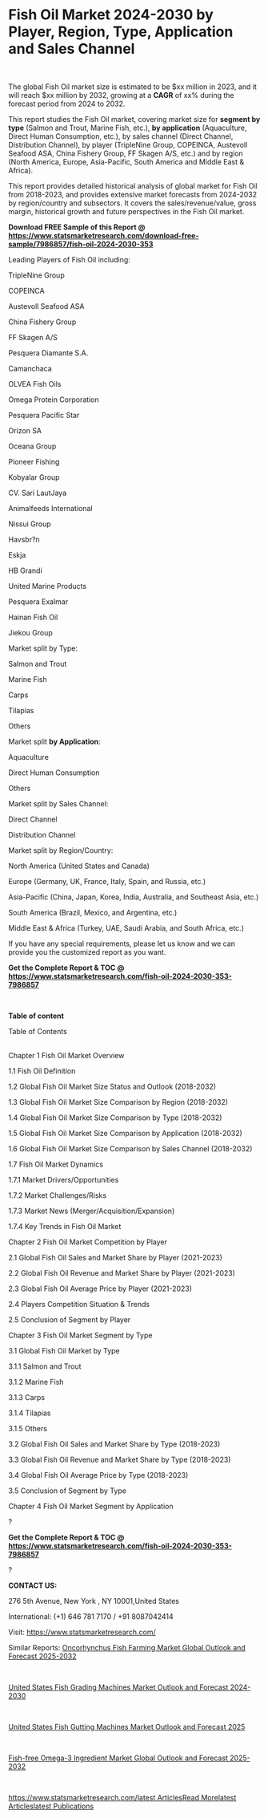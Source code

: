 <h1>Fish Oil Market 2024-2030 by Player, Region, Type, Application and Sales Channel</h1><br/><p>The global Fish Oil market size is estimated to be $xx million in 2023, and it will reach $xx million by 2032, growing at a <strong>CAGR</strong> of xx% during the forecast period from 2024 to 2032.</p>
 
 
 
 <p>This report studies the Fish Oil market, covering market size for <strong>segment by type</strong> (Salmon and Trout, Marine Fish, etc.), <strong>by application</strong> (Aquaculture, Direct Human Consumption, etc.), by sales channel (Direct Channel, Distribution Channel), by player (TripleNine Group, COPEINCA, Austevoll Seafood ASA, China Fishery Group, FF Skagen A/S, etc.) and by region (North America, Europe, Asia-Pacific, South America and Middle East & Africa).</p>
 
 
 
 <p>This report provides detailed historical analysis of global market for Fish Oil from 2018-2023, and provides extensive market forecasts from 2024-2032 by region/country and subsectors. It covers the sales/revenue/value, gross margin, historical growth and future perspectives in the Fish Oil market.</p>
 
 
 
 <p><strong>Download FREE Sample of this Report @ <a href="https://www.statsmarketresearch.com/download-free-sample/7986857/fish-oil-2024-2030-353">https://www.statsmarketresearch.com/download-free-sample/7986857/fish-oil-2024-2030-353</a></strong></p>
 
 
 
 <p>Leading Players of Fish Oil including:</p>
 
 
 
 <p>TripleNine Group</p>
 
 
 
 <p>COPEINCA</p>
 
 
 
 <p>Austevoll Seafood ASA</p>
 
 
 
 <p>China Fishery Group</p>
 
 
 
 <p>FF Skagen A/S</p>
 
 
 
 <p>Pesquera Diamante S.A.</p>
 
 
 
 <p>Camanchaca</p>
 
 
 
 <p>OLVEA Fish Oils</p>
 
 
 
 <p>Omega Protein Corporation</p>
 
 
 
 <p>Pesquera Pacific Star</p>
 
 
 
 <p>Orizon SA</p>
 
 
 
 <p>Oceana Group</p>
 
 
 
 <p>Pioneer Fishing</p>
 
 
 
 <p>Kobyalar Group</p>
 
 
 
 <p>CV. Sari LautJaya</p>
 
 
 
 <p>Animalfeeds International</p>
 
 
 
 <p>Nissui Group</p>
 
 
 
 <p>Havsbr?n</p>
 
 
 
 <p>Eskja</p>
 
 
 
 <p>HB Grandi</p>
 
 
 
 <p>United Marine Products</p>
 
 
 
 <p>Pesquera Exalmar</p>
 
 
 
 <p>Hainan Fish Oil</p>
 
 
 
 <p>Jiekou Group</p>
 
 
 
 <p>Market split by Type:</p>
 
 
 
 <p>Salmon and Trout</p>
 
 
 
 <p>Marine Fish</p>
 
 
 
 <p>Carps</p>
 
 
 
 <p>Tilapias</p>
 
 
 
 <p>Others</p>
 
 
 
 <p>Market split <strong>by Application</strong>:</p>
 
 
 
 <p>Aquaculture</p>
 
 
 
 <p>Direct Human Consumption</p>
 
 
 
 <p>Others</p>
 
 
 
 <p>Market split by Sales Channel:</p>
 
 
 
 <p>Direct Channel</p>
 
 
 
 <p>Distribution Channel</p>
 
 
 
 <p>Market split by Region/Country:</p>
 
 
 
 <p>North America (United States and Canada)</p>
 
 
 
 <p>Europe (Germany, UK, France, Italy, Spain, and Russia, etc.)</p>
 
 
 
 <p>Asia-Pacific (China, Japan, Korea, India, Australia, and Southeast Asia, etc.)</p>
 
 
 
 <p>South America (Brazil, Mexico, and Argentina, etc.)</p>
 
 
 
 <p>Middle East & Africa (Turkey, UAE, Saudi Arabia, and South Africa, etc.)</p>
 
 
 
 <p>If you have any special requirements, please let us know and we can provide you the customized report as you want.</p>
 
 
 
 <div><b>Get the Complete Report & TOC @ <a href="https://www.statsmarketresearch.com/fish-oil-2024-2030-353-7986857">https://www.statsmarketresearch.com/fish-oil-2024-2030-353-7986857</a></b></div>
 
 
 
 <p><br />
 
 <b>Table of content</b></p>
 
 
 
 <p>Table of Contents<br />
 
 <br />
 
 Chapter 1 Fish Oil Market Overview<br />
 
 1.1 Fish Oil Definition<br />
 
 1.2 Global Fish Oil Market Size Status and Outlook (2018-2032)<br />
 
 1.3 Global Fish Oil Market Size Comparison by Region (2018-2032)<br />
 
 1.4 Global Fish Oil Market Size Comparison by Type (2018-2032)<br />
 
 1.5 Global Fish Oil Market Size Comparison by Application (2018-2032)<br />
 
 1.6 Global Fish Oil Market Size Comparison by Sales Channel (2018-2032)<br />
 
 1.7 Fish Oil Market Dynamics<br />
 
 1.7.1 Market Drivers/Opportunities<br />
 
 1.7.2 Market Challenges/Risks<br />
 
 1.7.3 Market News (Merger/Acquisition/Expansion)<br />
 
 1.7.4 Key Trends in Fish Oil Market<br />
 
 Chapter 2 Fish Oil Market Competition by Player<br />
 
 2.1 Global Fish Oil Sales and Market Share by Player (2021-2023)<br />
 
 2.2 Global Fish Oil Revenue and Market Share by Player (2021-2023)<br />
 
 2.3 Global Fish Oil Average Price by Player (2021-2023)<br />
 
 2.4 Players Competition Situation & Trends<br />
 
 2.5 Conclusion of Segment by Player<br />
 
 Chapter 3 Fish Oil Market Segment by Type<br />
 
 3.1 Global Fish Oil Market by Type<br />
 
 3.1.1 Salmon and Trout<br />
 
 3.1.2 Marine Fish<br />
 
 3.1.3 Carps<br />
 
 3.1.4 Tilapias<br />
 
 3.1.5 Others<br />
 
 3.2 Global Fish Oil Sales and Market Share by Type (2018-2023)<br />
 
 3.3 Global Fish Oil Revenue and Market Share by Type (2018-2023)<br />
 
 3.4 Global Fish Oil Average Price by Type (2018-2023)<br />
 
 3.5 Conclusion of Segment by Type<br />
 
 Chapter 4 Fish Oil Market Segment by Application<br />
 
 ? </p>
 
 
 
 <div><b>Get the Complete Report & TOC @ <a href="https://www.statsmarketresearch.com/fish-oil-2024-2030-353-7986857">https://www.statsmarketresearch.com/fish-oil-2024-2030-353-7986857</a></b></div>
 
 
 
 <p>? </p>
 
 
 
 <p><b>CONTACT US:</b><br />
 
 276 5th Avenue, New York , NY 10001,United States<br />
 
 International: (+1) 646 781 7170 / +91 8087042414<br />
 
 Visit: <a href="https://www.statsmarketresearch.com/">https://www.statsmarketresearch.com/</a><br />
 
 Similar Reports: <a href="https://www.statsmarketresearch.com/fish-oil-2024-2030-353-7986857">Oncorhynchus Fish Farming Market Global Outlook and Forecast 2025-2032</a><br />
 
 <br />
 
 <a href="https://www.statsmarketresearch.com/fish-oil-2024-2030-353-7986857">United States Fish Grading Machines Market Outlook and Forecast 2024-2030</a><br />
 
 <br />
 
 <a href="https://www.statsmarketresearch.com/fish-oil-2024-2030-353-7986857">United States Fish Gutting Machines Market Outlook and Forecast 2025</a><br />
 
 <br />
 
 <a href="https://www.statsmarketresearch.com/fish-oil-2024-2030-353-7986857">Fish-free Omega-3 Ingredient Market Global Outlook and Forecast 2025-2032</a><br />
 
 <br />
 
 <a href="https://gyeongbokgung.com">https://www.statsmarketresearch.com/</a><a href="https://hallyeomaritime.com">latest Articles</a><a href="https://jingwansa.com">Read More</a><a href="https://nguoiviet.jp/">latest Articles</a><a href="https://www.intelmarketresearch.com/">latest Publications</a></p>